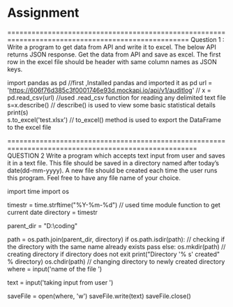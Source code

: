 # Assignment
===================================================================================================
Question 1 : Write a program to get data from API and write it to excel.
The below API returns JSON response. Get the data from API and save as excel. The first row in
the excel file should be header with same column names as JSON keys.


import pandas as pd  //first ,Installed pandas and imported it as pd
url = 'https://606f76d385c3f0001746e93d.mockapi.io/api/v1/auditlog'  //
x = pd.read_csv(url)   //used .read_csv function for reading any delimited text file
s=x.describe()    //  describe() is used to view some basic statistical details 
print(s)  
s.to_excel('test.xlsx')  // to_excel() method is used to export the DataFrame to the excel file

=====================================================================================================
QUESTION 2
Write a program which accepts text input from user and saves it in a text file. This file should be
saved in a directory named after today’s date(dd-mm-yyyy). A new file should be created each
time the user runs this program. Feel free to have any file name of your choice.


import time
import os

timestr = time.strftime("%Y-%m-%d")  // used time module function to get current date 
directory = timestr
  
parent_dir = "D:\coding"
  
path = os.path.join(parent_dir, directory) 
if os.path.isdir(path): // checking if the directory with the same name already exists 
    pass
else:
    os.mkdir(path) // creating directory if directory does not exit
    print("Directory '% s' created" % directory)
os.chdir(path)  // changing directory to newly created directory 
where = input('name of the file  ')


text = input('taking input from user ')


saveFile = open(where, 'w')
saveFile.write(text)
saveFile.close()
